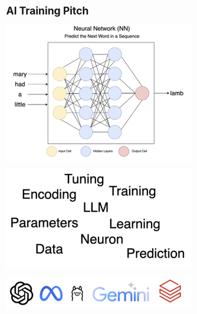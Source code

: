 # AI Training Pitch

![image info](./public/image.png)

![image info](./public/words.png)

![image info](./public/models.png)
